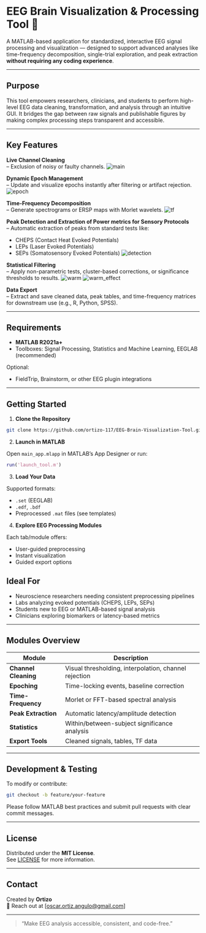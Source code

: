 # EEG Brain Visualization & Processing Tool 🧠

A MATLAB-based application for standardized, interactive EEG signal processing and visualization — designed to support advanced analyses like time-frequency decomposition, single-trial exploration, and peak extraction **without requiring any coding experience**.

---

## Purpose

This tool empowers researchers, clinicians, and students to perform high-level EEG data cleaning, transformation, and analysis through an intuitive GUI. It bridges the gap between raw signals and publishable figures by making complex processing steps transparent and accessible.

---

## Key Features

**Live Channel Cleaning**  
– Exclusion of noisy or faulty channels.
![main](main_interface.png)

**Dynamic Epoch Management**  
– Update and visualize epochs instantly after filtering or artifact rejection.
![epoch](single_trial_heat_plot.PNG)

**Time-Frequency Decomposition**  
– Generate spectrograms or ERSP maps with Morlet wavelets.
![tf](tf_decomposition.PNG)

**Peak Detection and Extraction of Power metrics for Sensory Protocols**  
– Automatic extraction of peaks from standard tests like:
- CHEPS (Contact Heat Evoked Potentials)
- LEPs (Laser Evoked Potentials)
- SEPs (Somatosensory Evoked Potentials)
![detection](selecting_roi.PNG)

**Statistical Filtering**  
– Apply non-parametric tests, cluster-based corrections, or significance thresholds to results.
![warm](warm_filter.PNG)
![warm_effect](warm_filter_effect.PNG)

**Data Export**  
– Extract and save cleaned data, peak tables, and time-frequency matrices for downstream use (e.g., R, Python, SPSS).

---

## Requirements

- **MATLAB R2021a+**  
- Toolboxes: Signal Processing, Statistics and Machine Learning, EEGLAB (recommended)

Optional:
- FieldTrip, Brainstorm, or other EEG plugin integrations

---

## Getting Started

1. **Clone the Repository**

```bash
git clone https://github.com/ortizo-117/EEG-Brain-Visualization-Tool.git
```

2. **Launch in MATLAB**

Open `main_app.mlapp` in MATLAB’s App Designer or run:

```matlab
run('launch_tool.m')
```

3. **Load Your Data**

Supported formats:
- `.set` (EEGLAB)
- `.edf`, `.bdf`
- Preprocessed `.mat` files (see templates)

4. **Explore EEG Processing Modules**

Each tab/module offers:
- User-guided preprocessing
- Instant visualization
- Guided export options


## Ideal For

- Neuroscience researchers needing consistent preprocessing pipelines  
- Labs analyzing evoked potentials (CHEPS, LEPs, SEPs)  
- Students new to EEG or MATLAB-based signal analysis  
- Clinicians exploring biomarkers or latency-based metrics  

---

## Modules Overview

| Module                   | Description                                         |
|--------------------------|-----------------------------------------------------|
| **Channel Cleaning**     | Visual thresholding, interpolation, channel rejection |
| **Epoching**             | Time-locking events, baseline correction            |
| **Time-Frequency**       | Morlet or FFT-based spectral analysis               |
| **Peak Extraction**      | Automatic latency/amplitude detection                |
| **Statistics**           | Within/between-subject significance analysis        |
| **Export Tools**         | Cleaned signals, tables, TF data                     |

---

## Development & Testing

To modify or contribute:

```bash
git checkout -b feature/your-feature
```

Please follow MATLAB best practices and submit pull requests with clear commit messages.

---

## License

Distributed under the **MIT License**.  
See [LICENSE](LICENSE) for more information.

---

## Contact

Created by **Ortizo**  
📧 Reach out at [oscar.ortiz.angulo@gmail.com]

---

> “Make EEG analysis accessible, consistent, and code-free.”
